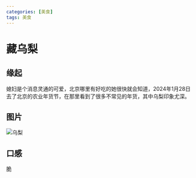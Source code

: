 ```yaml
---
categories: [美食]
tags: 美食
---
```




# 藏乌梨

## 缘起
媳妇是个消息灵通的可爱，北京哪里有好吃的她很快就会知道，2024年1月28日去了北京的农业年货节，在那里看到了很多不常见的年货，其中乌梨印象尤深。

## 图片
![乌梨](https://www.google.com.hk/url?sa=i&url=https%3A%2F%2Fm.cnhnb.com%2Fgongying%2F8093454%2F&psig=AOvVaw1ZQFw5Qwi1SKGCEPBZXAhw&ust=1706688851018000&source=images&cd=vfe&opi=89978449&ved=0CBIQjRxqFwoTCLjZ08nVhIQDFQAAAAAdAAAAABAE)

## 口感
脆
 

 
